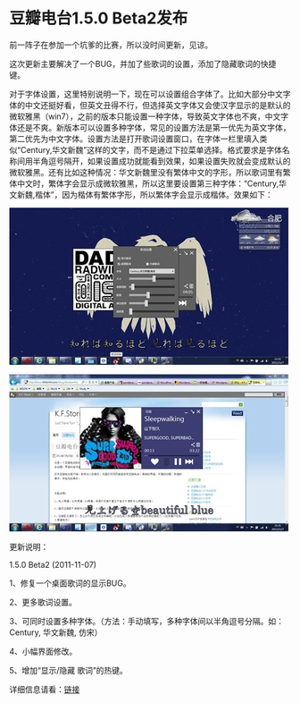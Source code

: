 # 豆瓣电台1.5.0 Beta2发布

前一阵子在参加一个坑爹的比赛，所以没时间更新，见谅。

这次更新主要解决了一个BUG，并加了些歌词的设置，添加了隐藏歌词的快捷键。

对于字体设置，这里特别说明一下，现在可以设置组合字体了。比如大部分中文字体的中文还挺好看，但英文丑得不行，但选择英文字体又会使汉字显示的是默认的微软雅黑（win7），之前的版本只能设置一种字体，导致英文字体也不爽，中文字体还是不爽。新版本可以设置多种字体，常见的设置方法是第一优先为英文字体，第二优先为中文字体。设置方法是打开歌词设置窗口，在字体一栏里填入类似“Century,华文新魏”这样的文字，而不是通过下拉菜单选择。格式要求是字体名称间用半角逗号隔开，如果设置成功就能看到效果，如果设置失败就会变成默认的微软雅黑。还有比如这种情况：华文新魏里没有繁体中文的字形，所以歌词里有繁体中文时，繁体字会显示成微软雅黑，所以这里要设置第三种字体：“Century,华文新魏,楷体”，因为楷体有繁体字形，所以繁体字会显示成楷体。效果如下：

[<img style="background-image: none; border-bottom: 0px; border-left: 0px; padding-left: 0px; padding-right: 0px; display: inline; border-top: 0px; border-right: 0px; padding-top: 0px" title="image" border="0" alt="image" src="/attachment/up/blog/images/1.5.0-Beta2_11F52/image_thumb.jpg" width="500" height="281" />](/attachment/up/blog/images/1.5.0-Beta2_11F52/image.jpg)

[<img style="background-image: none; border-bottom: 0px; border-left: 0px; padding-left: 0px; padding-right: 0px; display: inline; border-top: 0px; border-right: 0px; padding-top: 0px" title="image1" border="0" alt="image1" src="/attachment/up/blog/images/1.5.0-Beta2_11F52/image1_thumb.jpg" width="500" height="281" />](/attachment/up/blog/images/1.5.0-Beta2_11F52/image1.jpg)

更新说明：

1.5.0 Beta2 (2011-11-07)

1、修复一个桌面歌词的显示BUG。

2、更多歌词设置。

3、可同时设置多种字体。（方法：手动填写，多种字体间以半角逗号分隔。如：Century, 华文新魏, 仿宋）

4、小幅界面修改。

5、增加“显示/隐藏 歌词”的热键。

详细信息请看：[链接](/article/doubanfm)
